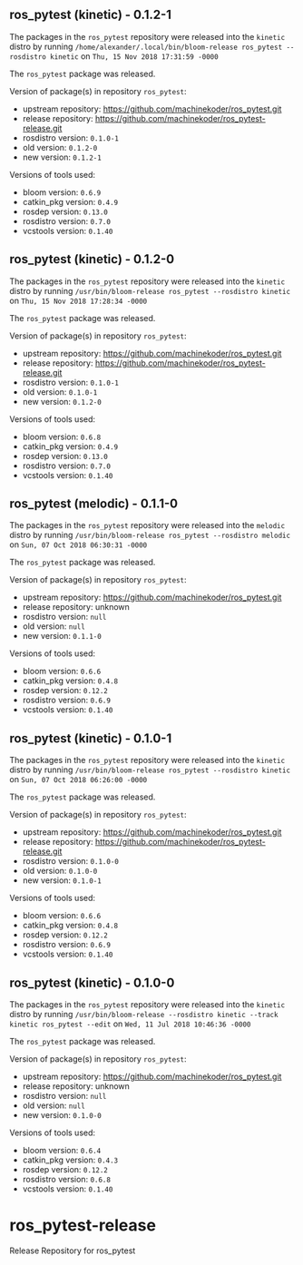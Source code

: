 ## ros_pytest (kinetic) - 0.1.2-1

The packages in the `ros_pytest` repository were released into the `kinetic` distro by running `/home/alexander/.local/bin/bloom-release ros_pytest --rosdistro kinetic` on `Thu, 15 Nov 2018 17:31:59 -0000`

The `ros_pytest` package was released.

Version of package(s) in repository `ros_pytest`:

- upstream repository: https://github.com/machinekoder/ros_pytest.git
- release repository: https://github.com/machinekoder/ros_pytest-release.git
- rosdistro version: `0.1.0-1`
- old version: `0.1.2-0`
- new version: `0.1.2-1`

Versions of tools used:

- bloom version: `0.6.9`
- catkin_pkg version: `0.4.9`
- rosdep version: `0.13.0`
- rosdistro version: `0.7.0`
- vcstools version: `0.1.40`


## ros_pytest (kinetic) - 0.1.2-0

The packages in the `ros_pytest` repository were released into the `kinetic` distro by running `/usr/bin/bloom-release ros_pytest --rosdistro kinetic` on `Thu, 15 Nov 2018 17:28:34 -0000`

The `ros_pytest` package was released.

Version of package(s) in repository `ros_pytest`:

- upstream repository: https://github.com/machinekoder/ros_pytest.git
- release repository: https://github.com/machinekoder/ros_pytest-release.git
- rosdistro version: `0.1.0-1`
- old version: `0.1.0-1`
- new version: `0.1.2-0`

Versions of tools used:

- bloom version: `0.6.8`
- catkin_pkg version: `0.4.9`
- rosdep version: `0.13.0`
- rosdistro version: `0.7.0`
- vcstools version: `0.1.40`


## ros_pytest (melodic) - 0.1.1-0

The packages in the `ros_pytest` repository were released into the `melodic` distro by running `/usr/bin/bloom-release ros_pytest --rosdistro melodic` on `Sun, 07 Oct 2018 06:30:31 -0000`

The `ros_pytest` package was released.

Version of package(s) in repository `ros_pytest`:

- upstream repository: https://github.com/machinekoder/ros_pytest.git
- release repository: unknown
- rosdistro version: `null`
- old version: `null`
- new version: `0.1.1-0`

Versions of tools used:

- bloom version: `0.6.6`
- catkin_pkg version: `0.4.8`
- rosdep version: `0.12.2`
- rosdistro version: `0.6.9`
- vcstools version: `0.1.40`


## ros_pytest (kinetic) - 0.1.0-1

The packages in the `ros_pytest` repository were released into the `kinetic` distro by running `/usr/bin/bloom-release ros_pytest --rosdistro kinetic` on `Sun, 07 Oct 2018 06:26:00 -0000`

The `ros_pytest` package was released.

Version of package(s) in repository `ros_pytest`:

- upstream repository: https://github.com/machinekoder/ros_pytest.git
- release repository: https://github.com/machinekoder/ros_pytest-release.git
- rosdistro version: `0.1.0-0`
- old version: `0.1.0-0`
- new version: `0.1.0-1`

Versions of tools used:

- bloom version: `0.6.6`
- catkin_pkg version: `0.4.8`
- rosdep version: `0.12.2`
- rosdistro version: `0.6.9`
- vcstools version: `0.1.40`


## ros_pytest (kinetic) - 0.1.0-0

The packages in the `ros_pytest` repository were released into the `kinetic` distro by running `/usr/bin/bloom-release --rosdistro kinetic --track kinetic ros_pytest --edit` on `Wed, 11 Jul 2018 10:46:36 -0000`

The `ros_pytest` package was released.

Version of package(s) in repository `ros_pytest`:

- upstream repository: https://github.com/machinekoder/ros_pytest.git
- release repository: unknown
- rosdistro version: `null`
- old version: `null`
- new version: `0.1.0-0`

Versions of tools used:

- bloom version: `0.6.4`
- catkin_pkg version: `0.4.3`
- rosdep version: `0.12.2`
- rosdistro version: `0.6.8`
- vcstools version: `0.1.40`


# ros_pytest-release
Release Repository for ros_pytest
